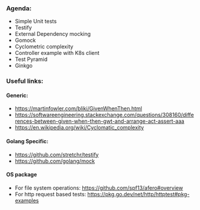 ### Agenda:
- Simple Unit tests
- Testify
- External Dependency mocking
- Gomock
- Cyclometric complexity
- Controller example with K8s client
- Test Pyramid
- Ginkgo

### Useful links:
#### Generic:
- https://martinfowler.com/bliki/GivenWhenThen.html
- https://softwareengineering.stackexchange.com/questions/308160/differences-between-given-when-then-gwt-and-arrange-act-assert-aaa
- https://en.wikipedia.org/wiki/Cyclomatic_complexity

#### Golang Specific:
- https://github.com/stretchr/testify
- https://github.com/golang/mock

#### OS package
- For file system operations: https://github.com/spf13/afero#overview
- For http request based tests: https://pkg.go.dev/net/http/httptest#pkg-examples
